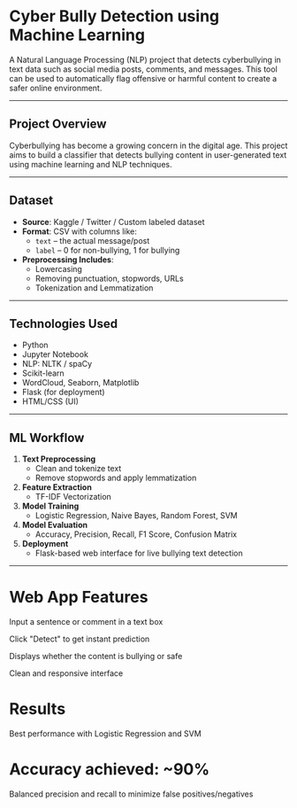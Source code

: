 #  Cyber Bully Detection using Machine Learning

A Natural Language Processing (NLP) project that detects cyberbullying in text data such as social media posts, comments, and messages. This tool can be used to automatically flag offensive or harmful content to create a safer online environment.

---

##  Project Overview

Cyberbullying has become a growing concern in the digital age. This project aims to build a classifier that detects bullying content in user-generated text using machine learning and NLP techniques.

---

##  Dataset

- **Source**: Kaggle / Twitter / Custom labeled dataset  
- **Format**: CSV with columns like:
  - `text` – the actual message/post  
  - `label` – 0 for non-bullying, 1 for bullying  
- **Preprocessing Includes**:
  - Lowercasing  
  - Removing punctuation, stopwords, URLs  
  - Tokenization and Lemmatization

---

##  Technologies Used

- Python   
- Jupyter Notebook  
- NLP: NLTK / spaCy  
- Scikit-learn  
- WordCloud, Seaborn, Matplotlib  
- Flask (for deployment)  
- HTML/CSS (UI)

---

##  ML Workflow

1. **Text Preprocessing**  
   - Clean and tokenize text  
   - Remove stopwords and apply lemmatization  
2. **Feature Extraction**  
   - TF-IDF Vectorization  
3. **Model Training**  
   - Logistic Regression, Naive Bayes, Random Forest, SVM  
4. **Model Evaluation**  
   - Accuracy, Precision, Recall, F1 Score, Confusion Matrix  
5. **Deployment**  
   - Flask-based web interface for live bullying text detection

---

# Web App Features
Input a sentence or comment in a text box

Click "Detect" to get instant prediction

Displays whether the content is bullying or safe

Clean and responsive interface

# Results
Best performance with Logistic Regression and SVM

# Accuracy achieved: ~90%

Balanced precision and recall to minimize false positives/negatives

